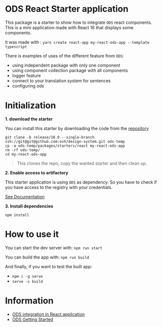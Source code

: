# ODS React Starter application

This package is a starter to show how to integrate `ODS` react components.
This is a mini application made with React 16 that displays some components.

It was made with : `yarn create react-app my-react-ods-app --template typescript`

There is examples of uses of the different feature from `ODS`: 

- using independent package with only one component
- using component collection package with all components
- logger feature
- connect to your translation system for sentences
- configuring ods

# Initialization

**1. download the starter**

You can install this starter by downloading the code from the [repository]()

```shell
git clone -b release/10.0 --single-branch ssh://git@git@github.com:ovh/design-system.git ods-temp
cp -a ods-temp/packages/starters/react my-react-ods-app
rm -rf ods-temp/
cd my-react-ods-app
```
> This clones the repo, copy the wanted starter and then clean up.

**2. Enable access to artifactory**

This starter application is using `ODS` as dependency.
So you have to check if you have access to the registry with your credentials.

[See Documentation](../?path=/story/code-stencil-components-how-to-install--page#artifactory-access)

**3. Install dependencies**

```shell
npm install
```

# How to use it

You can start the dev server with:
`npm run start`

You can build the app with:
`npm run build`

And finally, if you want to test the built app:
- `npm i -g serve`
- `serve -s build`

# Information

- [ODS integration in React application](../?path=/story/code-stencil-components-how-to-install--page#for-react-framework)
- [ODS Getting Started](../?path=/story/code-getting-started--page)